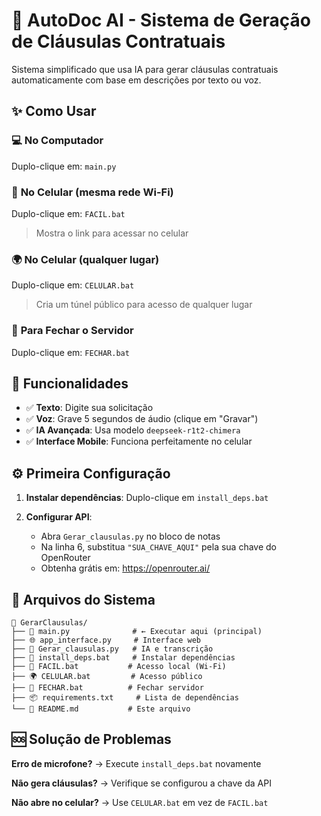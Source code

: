 # 🤖 AutoDoc AI - Sistema de Geração de Cláusulas Contratuais

Sistema simplificado que usa IA para gerar cláusulas contratuais automaticamente com base em descrições por texto ou voz.

## ✨ Como Usar

### 💻 **No Computador** 
Duplo-clique em: `main.py`

### 📱 **No Celular (mesma rede Wi-Fi)**
Duplo-clique em: `FACIL.bat`
> Mostra o link para acessar no celular

### 🌍 **No Celular (qualquer lugar)**
Duplo-clique em: `CELULAR.bat`  
> Cria um túnel público para acesso de qualquer lugar

### 🛑 **Para Fechar o Servidor**
Duplo-clique em: `FECHAR.bat`

## 🎯 Funcionalidades

- ✅ **Texto**: Digite sua solicitação
- ✅ **Voz**: Grave 5 segundos de áudio (clique em "Gravar")
- ✅ **IA Avançada**: Usa modelo `deepseek-r1t2-chimera`
- ✅ **Interface Mobile**: Funciona perfeitamente no celular

## ⚙️ Primeira Configuração

1. **Instalar dependências**: Duplo-clique em `install_deps.bat`

2. **Configurar API**: 
   - Abra `Gerar_clausulas.py` no bloco de notas
   - Na linha 6, substitua `"SUA_CHAVE_AQUI"` pela sua chave do OpenRouter
   - Obtenha grátis em: https://openrouter.ai/

## 📁 Arquivos do Sistema

```
📂 GerarClausulas/
├── 🎯 main.py              # ← Executar aqui (principal)
├── 🌐 app_interface.py     # Interface web
├── 🤖 Gerar_clausulas.py   # IA e transcrição  
├── 🔧 install_deps.bat     # Instalar dependências
├── 📱 FACIL.bat           # Acesso local (Wi-Fi)
├── 🌍 CELULAR.bat         # Acesso público
├── 🛑 FECHAR.bat          # Fechar servidor
├── 📦 requirements.txt     # Lista de dependências
└── 📖 README.md           # Este arquivo
```

## 🆘 Solução de Problemas

**Erro de microfone?** → Execute `install_deps.bat` novamente

**Não gera cláusulas?** → Verifique se configurou a chave da API

**Não abre no celular?** → Use `CELULAR.bat` em vez de `FACIL.bat`

